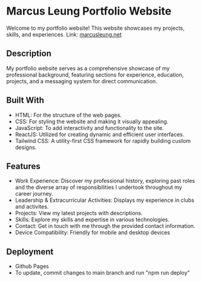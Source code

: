 # Marcus Leung Portfolio Website

Welcome to my portfolio website! This website showcases my projects, skills, and experiences.
Link: [marcusleung.net](https://marcusleung.net/)

## Description

My portfolio website serves as a comprehensive showcase of my professional background, featuring sections for experience, education, projects, and a messaging system for direct communication.

## Built With

- HTML: For the structure of the web pages.
- CSS: For styling the website and making it visually appealing.
- JavaScript: To add interactivity and functionality to the site.
- ReactJS: Utilized for creating dynamic and efficient user interfaces.
- Tailwind CSS: A utility-first CSS framework for rapidly building custom designs.

## Features

- Work Experience: Discover my professional history, exploring past roles and the diverse array of responsibilities I undertook throughout my career journey.
- Leadership & Extracurricular Activities: Displays my experience in clubs and activites.
- Projects: View my latest projects with descriptions.
- Skills: Explore my skills and expertise in various technologies.
- Contact: Get in touch with me through the provided contact information.
- Device Compatibility: Friendly for mobile and desktop devices

## Deployment
- Github Pages
- To update, commit changes to main branch and run "npm run deploy"
